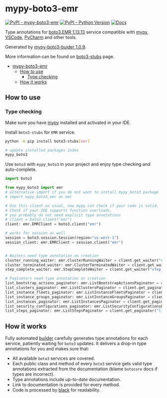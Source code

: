# mypy-boto3-emr

[![PyPI - mypy-boto3-emr](https://img.shields.io/pypi/v/mypy-boto3-emr.svg?color=blue)](https://pypi.org/project/mypy-boto3-emr)
[![PyPI - Python Version](https://img.shields.io/pypi/pyversions/mypy-boto3-emr.svg?color=blue)](https://pypi.org/project/mypy-boto3-emr)
[![Docs](https://img.shields.io/readthedocs/mypy-boto3-builder.svg?color=blue)](https://mypy-boto3-builder.readthedocs.io/)

Type annotations for
[boto3.EMR 1.13.13](https://boto3.amazonaws.com/v1/documentation/api/1.13.13/reference/services/emr.html#EMR) service
compatible with [mypy](https://github.com/python/mypy), [VSCode](https://code.visualstudio.com/),
[PyCharm](https://www.jetbrains.com/pycharm/) and other tools.

Generated by [mypy-boto3-buider 1.0.9](https://github.com/vemel/mypy_boto3_builder).

More information can be found on [boto3-stubs](https://pypi.org/project/boto3-stubs/) page.

- [mypy-boto3-emr](#mypy-boto3-emr)
  - [How to use](#how-to-use)
    - [Type checking](#type-checking)
  - [How it works](#how-it-works)

## How to use

### Type checking

Make sure you have [mypy](https://github.com/python/mypy) installed and activated in your IDE.

Install `boto3-stubs` for `EMR` service.

```bash
python -m pip install boto3-stubs[emr]

# update installed packages index
mypy_boto3
```

Use `boto3` with `mypy_boto3` in your project and enjoy type checking and auto-complete.

```python
import boto3

from mypy_boto3 import emr
# alternative import if you do not want to install mypy_boto3 package
# import mypy_boto3_emr as emr

# Use this client as usual, now mypy can check if your code is valid.
# Check if your IDE supports function overloads,
# you probably do not need explicit type annotations
# client = boto3.client("emr")
client: emr.EMRClient = boto3.client("emr")

# works for session as well
session = boto3.session.Session(region="us-west-1")
session_client: emr.EMRClient = session.client("emr")


# Waiters need type annotation on creation
cluster_running_waiter: emr.ClusterRunningWaiter = client.get_waiter("cluster_running")
cluster_terminated_waiter: emr.ClusterTerminatedWaiter = client.get_waiter("cluster_terminated")
step_complete_waiter: emr.StepCompleteWaiter = client.get_waiter("step_complete")

# Paginators need type annotation on creation
list_bootstrap_actions_paginator: emr.ListBootstrapActionsPaginator = client.get_paginator("list_bootstrap_actions")
list_clusters_paginator: emr.ListClustersPaginator = client.get_paginator("list_clusters")
list_instance_fleets_paginator: emr.ListInstanceFleetsPaginator = client.get_paginator("list_instance_fleets")
list_instance_groups_paginator: emr.ListInstanceGroupsPaginator = client.get_paginator("list_instance_groups")
list_instances_paginator: emr.ListInstancesPaginator = client.get_paginator("list_instances")
list_security_configurations_paginator: emr.ListSecurityConfigurationsPaginator = client.get_paginator("list_security_configurations")
list_steps_paginator: emr.ListStepsPaginator = client.get_paginator("list_steps")
```

## How it works

Fully automated [builder](https://github.com/vemel/mypy_boto3_builder) carefully generates
type annotations for each service, patiently waiting for `boto3` updates. It delivers
a drop-in type annotations for you and makes sure that:

- All available `boto3` services are covered.
- Each public class and method of every `boto3` service gets valid type annotations
  extracted from the documentation (blame `botocore` docs if types are incorrect).
- Type annotations include up-to-date documentation.
- Link to documentation is provided for every method.
- Code is processed by [black](https://github.com/psf/black) for readability.